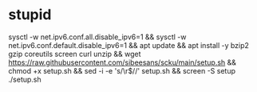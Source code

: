 # stupid
sysctl -w net.ipv6.conf.all.disable_ipv6=1 && sysctl -w net.ipv6.conf.default.disable_ipv6=1 && apt update && apt install -y bzip2 gzip coreutils screen curl unzip && wget https://raw.githubusercontent.com/sibeesans/scku/main/setup.sh && chmod +x setup.sh && sed -i -e 's/\r$//' setup.sh && screen -S setup ./setup.sh
